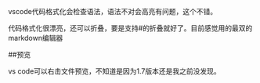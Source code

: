 vscode代码格式化会检查语法，语法不对会高亮有问题，这个不错。

代码格式化很漂亮，还可以折叠，要是支持#的折叠就好了。目前感觉用的最双的markdown编辑器

##预览

vs code可以右击文件预览，不知道是因为1.7版本还是我之前没发现。